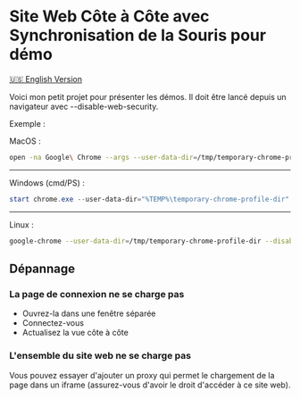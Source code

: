 # Site Web Côte à Côte avec Synchronisation de la Souris pour démo

[🇺🇸 English Version](README.md)

Voici mon petit projet pour présenter les démos. Il doit être lancé depuis un navigateur avec --disable-web-security.

Exemple :

MacOS :

```bash
open -na Google\ Chrome --args --user-data-dir=/tmp/temporary-chrome-profile-dir --disable-web-security --disable-site-isolation-trials file://$HOME/Downloads/index.html\?old\=https://tickntrip.com\&new\=https://tickntrip.com
```

---

Windows (cmd/PS) :

```powershell
start chrome.exe --user-data-dir="%TEMP%\temporary-chrome-profile-dir" --disable-web-security --disable-site-isolation-trials "file://%USERPROFILE%\Downloads\index.html?old=https://tickntrip.com&new=https://tickntrip.com"
```

---

Linux :

```bash
google-chrome --user-data-dir=/tmp/temporary-chrome-profile-dir --disable-web-security --disable-site-isolation-trials "file://$HOME/Downloads/index.html?old=https://tickntrip.com&new=https://tickntrip.com"
````

## Dépannage

### La page de connexion ne se charge pas

- Ouvrez-la dans une fenêtre séparée
- Connectez-vous
- Actualisez la vue côte à côte

### L'ensemble du site web ne se charge pas

Vous pouvez essayer d'ajouter un proxy qui permet le chargement de la page dans un iframe (assurez-vous d'avoir le droit d'accéder à ce site web).
